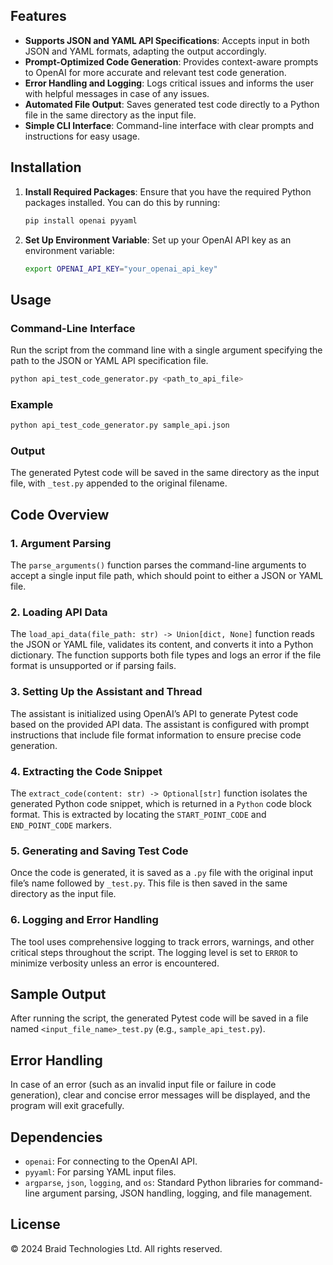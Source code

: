 ## Features

- **Supports JSON and YAML API Specifications**: Accepts input in both JSON and YAML formats, adapting the output accordingly.
- **Prompt-Optimized Code Generation**: Provides context-aware prompts to OpenAI for more accurate and relevant test code generation.
- **Error Handling and Logging**: Logs critical issues and informs the user with helpful messages in case of any issues.
- **Automated File Output**: Saves generated test code directly to a Python file in the same directory as the input file.
- **Simple CLI Interface**: Command-line interface with clear prompts and instructions for easy usage.

## Installation

1. **Install Required Packages**:
   Ensure that you have the required Python packages installed. You can do this by running:

   ```bash
   pip install openai pyyaml
   ```

2. **Set Up Environment Variable**:
   Set up your OpenAI API key as an environment variable:
   ```bash
   export OPENAI_API_KEY="your_openai_api_key"
   ```

## Usage

### Command-Line Interface

Run the script from the command line with a single argument specifying the path to the JSON or YAML API specification file.

```bash
python api_test_code_generator.py <path_to_api_file>
```

### Example

```bash
python api_test_code_generator.py sample_api.json
```

### Output

The generated Pytest code will be saved in the same directory as the input file, with `_test.py` appended to the original filename.

## Code Overview

### 1. Argument Parsing

The `parse_arguments()` function parses the command-line arguments to accept a single input file path, which should point to either a JSON or YAML file.

### 2. Loading API Data

The `load_api_data(file_path: str) -> Union[dict, None]` function reads the JSON or YAML file, validates its content, and converts it into a Python dictionary. The function supports both file types and logs an error if the file format is unsupported or if parsing fails.

### 3. Setting Up the Assistant and Thread

The assistant is initialized using OpenAI’s API to generate Pytest code based on the provided API data. The assistant is configured with prompt instructions that include file format information to ensure precise code generation.

### 4. Extracting the Code Snippet

The `extract_code(content: str) -> Optional[str]` function isolates the generated Python code snippet, which is returned in a `Python` code block format. This is extracted by locating the `START_POINT_CODE` and `END_POINT_CODE` markers.

### 5. Generating and Saving Test Code

Once the code is generated, it is saved as a `.py` file with the original input file’s name followed by `_test.py`. This file is then saved in the same directory as the input file.

### 6. Logging and Error Handling

The tool uses comprehensive logging to track errors, warnings, and other critical steps throughout the script. The logging level is set to `ERROR` to minimize verbosity unless an error is encountered.

## Sample Output

After running the script, the generated Pytest code will be saved in a file named `<input_file_name>_test.py` (e.g., `sample_api_test.py`).

## Error Handling

In case of an error (such as an invalid input file or failure in code generation), clear and concise error messages will be displayed, and the program will exit gracefully.

## Dependencies

- `openai`: For connecting to the OpenAI API.
- `pyyaml`: For parsing YAML input files.
- `argparse`, `json`, `logging`, and `os`: Standard Python libraries for command-line argument parsing, JSON handling, logging, and file management.

## License

© 2024 Braid Technologies Ltd. All rights reserved.
